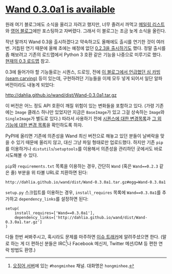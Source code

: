 [Wand 0.3.0a1 is available][source]
===================================

원래 여기 블로그에도 소식을 올리고 자려고 했지만, 너무 졸려서 까먹고 [메일링 리스트][1]와 [영어 블로그][2]에만 포스팅하고 자버렸다. 그래서 이 블로그는 조금 늦게 소식을 올린다.

작년 말까지 Wand 0.3을 출시하겠다고 약속하고도 올해에도 출시를 연기한 것이 여러번. 거듭된 연기 때문에 올해 초에는 예정에 없던 [0.2.3을 출시하기도][3] 했다. 정말 출시를 좀 해보려고 기존의 로드맵에서 Python 3 호환 같은 기능을 나중으로 미루기로 했다. [현재의 0.3 로드맵][4] 참고.

0.3에 들어가야 할 기능들로는 시퀀스, 드로잉, 전에 [이 블로그에서 언급했던 심 카빙(seam carving)][5] 등이 있는데, 구현하려던 기능들을 이제 모두 넣게 되어서 일단 알파 버전이라도 내놓게 되었다:

<http://dahlia.github.io/wand/dist/Wand-0.3.0a1.tar.gz>

이 버전은 어느 정도 API 호환이 깨질 위험이 있는 변화들을 포함하고 있다. (가령 기존에는 `Image` 클래스 하나만 있었지만 지금은 `BaseImage`가 있고 그걸 상속하는 `Image`와 `SingleImage`가 별도로 있다.) 따라서 사용하기 전에 [시퀀스에 대한 변경목록][6]과 [그 외 기능에 대한 변경 목록][7]을 확인하도록 하자.

PyPI에 올리면 기존에 의존성을 Wand 최신 버전으로 해놓고 있던 분들이 날벼락을 맞을 수 있기 때문에 올리지 않고, 대신 그냥 파일 형태로만 업로드했다. 하지만 기존 `pip`를 이용하거나 `distutils`/`setuptools`를 이용해서 의존성을 관리하던 곳에서도 바로 시도해볼 수 있다.

`pip`와 `requirements.txt` 목록을 이용하는 경우, 간단히 `Wand` (혹은 `Wand==0.2.3` 같은 줄) 부분을 위 타볼 URL로 치환하면 된다:

    http://dahlia.github.io/wand/dist/Wand-0.3.0a1.tar.gz#egg=Wand-0.3.0a1

`setup.py` 스크립트를 이용하는 경우, `install_requires` 목록에 `Wand==0.3.0a1`를 추가하고 `dependency_links`를 설정하면 된다:

    setup(
        install_requires=['Wand==0.3.0a1'],
        dependency_links=['http://dahlia.github.io/wand/dist/Wand-0.3.0a1.tar.gz']
    )

다들 한번 써봐주시고, 혹시라도 문제를 마주하면 [이슈 트래커][8]에 알려주셨으면 한다. (말로 하는 게 더 편하신 분들은 IRC[^1]나 Facebook 메신저, Twitter 메션/DM 등 편한 연락 방법도 환영.)

[^1]: [오징어 서버][9]에 있는 `#hongminhee` 채널. 대화명은 `hongminhee`.

[1]: http://librelist.com/browser/wand/2013/5/25/wand-0-3-0a1-is-available/
[2]: https://minhee.quora.com/Wand-0-3-0a1-is-available
[3]: http://librelist.com/browser//wand/2013/1/25/released-wand-0-2-3/
[4]: http://docs.wand-py.org/en/sequence/roadmap.html#version-0-3
[5]: https://blog.hongminhee.org/2012/10/22/seam-carving-using-wand/
[6]: http://docs.wand-py.org/en/sequence/changes.html#branch-sequence
[7]: http://docs.wand-py.org/en/sequence/changes.html#version-0-3-0
[8]: https://github.com/dahlia/wand/issues
[9]: http://ozinger.org/

[source]: https://minhee.quora.com/Wand-0-3-0a1-is-available
